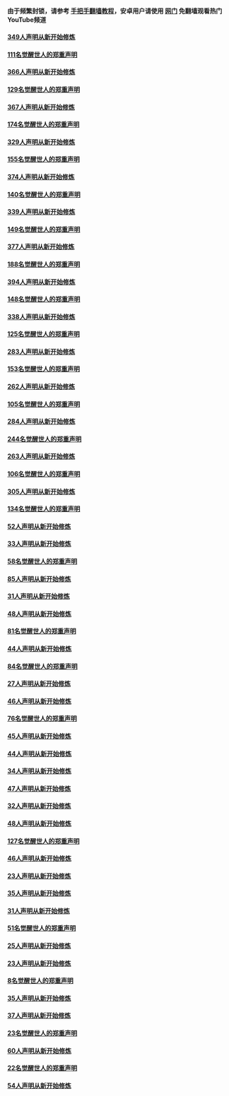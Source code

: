 #### 由于频繁封锁，请参考 [手把手翻墙教程](https://github.com/gfw-breaker/guides/wiki/)，安卓用户请使用 [网门](https://github.com/gfw-breaker/nogfw/blob/master/dl.md?t=06162001) 免翻墙观看热门YouTube频道 

#### [349人声明从新开始修炼](../pages/91/426969.md?t=06162001) 

#### [111名觉醒世人的郑重声明](../pages/91/426968.md?t=06162001) 

#### [366人声明从新开始修炼](../pages/91/426737.md?t=06162001) 

#### [129名觉醒世人的郑重声明](../pages/91/426736.md?t=06162001) 

#### [367人声明从新开始修炼](../pages/91/426421.md?t=06162001) 

#### [174名觉醒世人的郑重声明](../pages/91/426420.md?t=06162001) 

#### [329人声明从新开始修炼](../pages/91/426139.md?t=06162001) 

#### [155名觉醒世人的郑重声明](../pages/91/426138.md?t=06162001) 

#### [374人声明从新开始修炼](../pages/91/425811.md?t=06162001) 

#### [140名觉醒世人的郑重声明](../pages/91/425810.md?t=06162001) 

#### [339人声明从新开始修炼](../pages/91/425690.md?t=06162001) 

#### [149名觉醒世人的郑重声明](../pages/91/425689.md?t=06162001) 

#### [377人声明从新开始修炼](../pages/91/424867.md?t=06162001) 

#### [188名觉醒世人的郑重声明](../pages/91/424866.md?t=06162001) 

#### [394人声明从新开始修炼](../pages/91/423914.md?t=06162001) 

#### [148名觉醒世人的郑重声明](../pages/91/423913.md?t=06162001) 

#### [338人声明从新开始修炼](../pages/91/423540.md?t=06162001) 

#### [125名觉醒世人的郑重声明](../pages/91/423539.md?t=06162001) 

#### [283人声明从新开始修炼](../pages/91/423296.md?t=06162001) 

#### [153名觉醒世人的郑重声明](../pages/91/423295.md?t=06162001) 

#### [262人声明从新开始修炼](../pages/91/423004.md?t=06162001) 

#### [105名觉醒世人的郑重声明](../pages/91/423003.md?t=06162001) 

#### [284人声明从新开始修炼](../pages/91/422707.md?t=06162001) 

#### [244名觉醒世人的郑重声明](../pages/91/422706.md?t=06162001) 

#### [263人声明从新开始修炼](../pages/91/422553.md?t=06162001) 

#### [106名觉醒世人的郑重声明](../pages/91/422552.md?t=06162001) 

#### [305人声明从新开始修炼](../pages/91/422153.md?t=06162001) 

#### [134名觉醒世人的郑重声明](../pages/91/422152.md?t=06162001) 

#### [52人声明从新开始修炼](../pages/91/421846.md?t=06162001) 

#### [33人声明从新开始修炼](../pages/91/421804.md?t=06162001) 

#### [58名觉醒世人的郑重声明](../pages/91/421845.md?t=06162001) 

#### [85人声明从新开始修炼](../pages/91/421769.md?t=06162001) 

#### [31人声明从新开始修炼](../pages/91/421763.md?t=06162001) 

#### [48人声明从新开始修炼](../pages/91/421605.md?t=06162001) 

#### [81名觉醒世人的郑重声明](../pages/91/421656.md?t=06162001) 

#### [44人声明从新开始修炼](../pages/91/421544.md?t=06162001) 

#### [84名觉醒世人的郑重声明](../pages/91/421543.md?t=06162001) 

#### [27人声明从新开始修炼](../pages/91/421465.md?t=06162001) 

#### [46人声明从新开始修炼](../pages/91/421454.md?t=06162001) 

#### [76名觉醒世人的郑重声明](../pages/91/421453.md?t=06162001) 

#### [45人声明从新开始修炼](../pages/91/421452.md?t=06162001) 

#### [44人声明从新开始修炼](../pages/91/421422.md?t=06162001) 

#### [34人声明从新开始修炼](../pages/91/421322.md?t=06162001) 

#### [47人声明从新开始修炼](../pages/91/421264.md?t=06162001) 

#### [32人声明从新开始修炼](../pages/91/421225.md?t=06162001) 

#### [48人声明从新开始修炼](../pages/91/421202.md?t=06162001) 

#### [127名觉醒世人的郑重声明](../pages/91/421224.md?t=06162001) 

#### [46人声明从新开始修炼](../pages/91/421203.md?t=06162001) 

#### [23人声明从新开始修炼](../pages/91/421138.md?t=06162001) 

#### [35人声明从新开始修炼](../pages/91/421122.md?t=06162001) 

#### [31人声明从新开始修炼](../pages/91/421081.md?t=06162001) 

#### [51名觉醒世人的郑重声明](../pages/91/421080.md?t=06162001) 

#### [25人声明从新开始修炼](../pages/91/421020.md?t=06162001) 

#### [23人声明从新开始修炼](../pages/91/420884.md?t=06162001) 

#### [8名觉醒世人的郑重声明](../pages/91/420883.md?t=06162001) 

#### [35人声明从新开始修炼](../pages/91/420809.md?t=06162001) 

#### [37人声明从新开始修炼](../pages/91/420766.md?t=06162001) 

#### [23名觉醒世人的郑重声明](../pages/91/420765.md?t=06162001) 

#### [60人声明从新开始修炼](../pages/91/420727.md?t=06162001) 

#### [22名觉醒世人的郑重声明](../pages/91/420726.md?t=06162001) 

#### [54人声明从新开始修炼](../pages/91/420529.md?t=06162001) 

